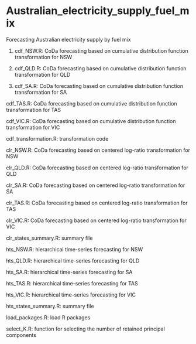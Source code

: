 # Australian_electricity_supply_fuel_mix
Forecasting Australian electricity supply by fuel mix

1. cdf_NSW.R: CoDa forecasting based on cumulative distribution function transformation for NSW

2. cdf_QLD.R: CoDa forecasting based on cumulative distribution function transformation for QLD

3. cdf_SA.R:  CoDa forecasting based on cumulative distribution function transformation for SA

cdf_TAS.R: CoDa forecasting based on cumulative distribution function transformation for TAS

cdf_VIC.R: CoDa forecasting based on cumulative distribution function transformation for VIC

cdf_transformation.R: transformation code

clr_NSW.R: CoDa forecasting based on centered log-ratio transformation for NSW

clr_QLD.R: CoDa forecasting based on centered log-ratio transformation for QLD

clr_SA.R: CoDa forecasting based on centered log-ratio transformation for SA

clr_TAS.R: CoDa forecasting based on centered log-ratio transformation for TAS

clr_VIC.R: CoDa forecasting based on centered log-ratio transformation for VIC

clr_states_summary.R: summary file

hts_NSW.R: hierarchical time-series forecasting for NSW

hts_QLD.R: hierarchical time-series forecasting for QLD

hts_SA.R: hierarchical time-series forecasting for SA

hts_TAS.R: hierarchical time-series forecasting for TAS

hts_VIC.R: hierarchical time-series forecasting for VIC

hts_states_summary.R: summary file

load_packages.R: load R packages

select_K.R: function for selecting the number of retained principal components
